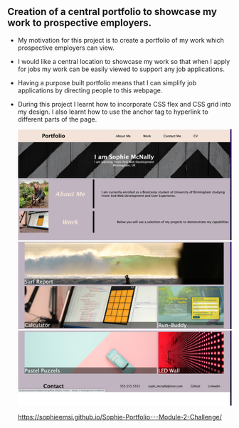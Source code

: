 # <Sophie-Portfolio---Module-2-Challenge>

## Creation of a central portfolio to showcase my work to prospective employers.


- My motivation for this project is to create a portfolio of my work which prospective employers can view.
- I would like a central location to showcase my work so that when I apply for jobs my work can be easily viewed to support any job applications.
- Having a purpose built portfolio means that I can simplify job applications by directing people to this webpage.
- During this project I learnt how to incorporate CSS flex and CSS grid into my design. I also learnt how to use the anchor tag to hyperlink to different parts of the page.




    ![Sophie Portfolio](images/Screenshot%202023-02-28%20at%2019.41.45.png)
    ![Sophie Portfolio](images/Screenshot%202023-02-28%20at%2019.42.06.png)
    ![Sophie Portfolio](images/Screenshot%202023-02-28%20at%2019.42.21.png)

    https://sophieemsi.github.io/Sophie-Portfolio---Module-2-Challenge/